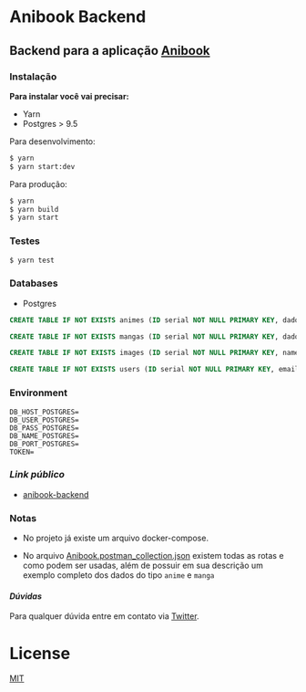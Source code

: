 # Anibook Backend

## Backend para a aplicação [Anibook](https://github.com/Bruce2107/anibook-frontend)

### **Instalação**

**Para instalar você vai precisar:**

- Yarn
- Postgres > 9.5

Para desenvolvimento:

```sh
$ yarn
$ yarn start:dev
```

Para produção:

```sh
$ yarn
$ yarn build
$ yarn start
```

### **Testes**

```sh
$ yarn test
```

### **Databases**

- Postgres

```sql
CREATE TABLE IF NOT EXISTS animes (ID serial NOT NULL PRIMARY KEY, dados json NOT NULL);

CREATE TABLE IF NOT EXISTS mangas (ID serial NOT NULL PRIMARY KEY, dados json NOT NULL);

CREATE TABLE IF NOT EXISTS images (ID serial NOT NULL PRIMARY KEY, name text NOT NULL, folder text NOT NULL, "contentType" text NOT NULL, image bytea NOT NULL);

CREATE TABLE IF NOT EXISTS users (ID serial NOT NULL PRIMARY KEY, email text NOT NULL, nickname text NOT NULL);

```

### **Environment**

```
DB_HOST_POSTGRES=
DB_USER_POSTGRES=
DB_PASS_POSTGRES=
DB_NAME_POSTGRES=
DB_PORT_POSTGRES=
TOKEN=
```

### **_Link público_**

- [anibook-backend](https://anibook-backend.herokuapp.com/)

### **Notas**

- No projeto já existe um arquivo docker-compose.

- No arquivo [Anibook.postman_collection.json](https://github.com/Bruce2107/anibook-backend/blob/development/Anibook.postman_collection.json) existem todas as rotas e como podem ser usadas, além de possuir em sua descrição um exemplo completo dos dados do tipo `anime` e `manga`

#### _Dúvidas_

Para qualquer dúvida entre em contato via [Twitter](https://twitter.com/Bruce2107).

# License

[MIT](https://github.com/Bruce2107/anibook-backend/blob/development/LICENSE)
